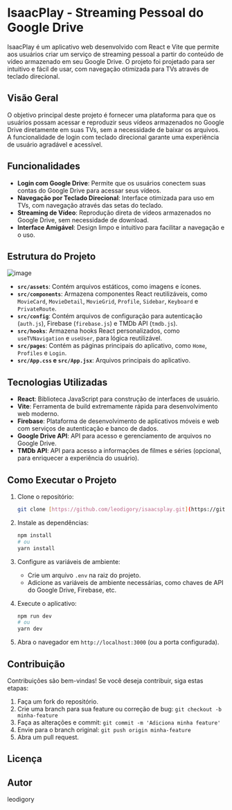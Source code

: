 # IsaacPlay - Streaming Pessoal do Google Drive

IsaacPlay é um aplicativo web desenvolvido com React e Vite que permite aos usuários criar um serviço de streaming pessoal a partir do conteúdo de vídeo armazenado em seu Google Drive. O projeto foi projetado para ser intuitivo e fácil de usar, com navegação otimizada para TVs através de teclado direcional.

## Visão Geral

O objetivo principal deste projeto é fornecer uma plataforma para que os usuários possam acessar e reproduzir seus vídeos armazenados no Google Drive diretamente em suas TVs, sem a necessidade de baixar os arquivos. A funcionalidade de login com teclado direcional garante uma experiência de usuário agradável e acessível.

## Funcionalidades

* **Login com Google Drive**: Permite que os usuários conectem suas contas do Google Drive para acessar seus vídeos.
* **Navegação por Teclado Direcional**: Interface otimizada para uso em TVs, com navegação através das setas do teclado.
* **Streaming de Vídeo**: Reprodução direta de vídeos armazenados no Google Drive, sem necessidade de download.
* **Interface Amigável**: Design limpo e intuitivo para facilitar a navegação e o uso.

## Estrutura do Projeto

![image](https://github.com/user-attachments/assets/ddca54f7-665e-45fa-8e6d-11edc612dc32)

* **`src/assets`**: Contém arquivos estáticos, como imagens e ícones.
* **`src/components`**: Armazena componentes React reutilizáveis, como `MovieCard`, `MovieDetail`, `MovieGrid`, `Profile`, `Sidebar`, `Keyboard` e `PrivateRoute`.
* **`src/config`**: Contém arquivos de configuração para autenticação (`auth.js`), Firebase (`firebase.js`) e TMDb API (`tmdb.js`).
* **`src/hooks`**: Armazena hooks React personalizados, como `useTVNavigation` e `useUser`, para lógica reutilizável.
* **`src/pages`**: Contém as páginas principais do aplicativo, como `Home`, `Profiles` e `Login`.
* **`src/App.css` e `src/App.jsx`**: Arquivos principais do aplicativo.

## Tecnologias Utilizadas

* **React**: Biblioteca JavaScript para construção de interfaces de usuário.
* **Vite**: Ferramenta de build extremamente rápida para desenvolvimento web moderno.
* **Firebase**: Plataforma de desenvolvimento de aplicativos móveis e web com serviços de autenticação e banco de dados.
* **Google Drive API**: API para acesso e gerenciamento de arquivos no Google Drive.
* **TMDb API**: API para acesso a informações de filmes e séries (opcional, para enriquecer a experiência do usuário).

## Como Executar o Projeto

1. Clone o repositório:

    ```bash
    git clone [https://github.com/leodigory/isaacsplay.git](https://github.com/leodigory/isaacsplay.git)
    ```

2. Instale as dependências:

    ```bash
    npm install
    # ou
    yarn install
    ```

3. Configure as variáveis de ambiente:

    * Crie um arquivo `.env` na raiz do projeto.
    * Adicione as variáveis de ambiente necessárias, como chaves de API do Google Drive, Firebase, etc.

4. Execute o aplicativo:

    ```bash
    npm run dev
    # ou
    yarn dev
    ```

5. Abra o navegador em `http://localhost:3000` (ou a porta configurada).

## Contribuição

Contribuições são bem-vindas! Se você deseja contribuir, siga estas etapas:

1. Faça um fork do repositório.
2. Crie uma branch para sua feature ou correção de bug: `git checkout -b minha-feature`
3. Faça as alterações e commit: `git commit -m 'Adiciona minha feature'`
4. Envie para o branch original: `git push origin minha-feature`
5. Abra um pull request.

## Licença



## Autor

leodigory

